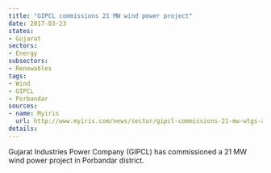 ```yaml
---
title: "GIPCL commissions 21 MW wind power project"
date: 2017-03-23
states:
- Gujarat
sectors:
- Energy
subsectors:
- Renewables
tags:
- Wind
- GIPCL
- Porbandar
sources:
- name: Myiris
  url: http://www.myiris.com/news/sector/gipcl-commissions-21-mw-wtgs-at-kuchhdi-wind-site/20170317095736199
details:
---
```


Gujarat Industries Power Company (GIPCL) has commissioned a 21 MW wind power project in Porbandar district.
